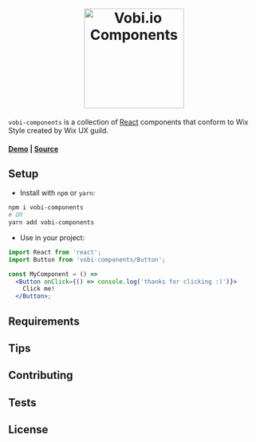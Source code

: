 <h1 style="text-align: center;">
    <a href="https://github.com/btomashvili/vobi-components">
        <img src="https://avatars0.githubusercontent.com/u/25040473?s=200&v=4" alt="Vobi.io Components" width="200">
    </a>
</h1>

`vobi-components` is a collection of [React](https://facebook.github.io/react/) components that conform to Wix Style created by Wix UX guild.

#### [Demo](https://btomashvili.github.io/vobi-components) | [Source](https://github.com/btomashvili/vobi-components)

## Setup

* Install with `npm` or `yarn`:
```sh
npm i vobi-components
# OR
yarn add vobi-components
```

* Use in your project:

```jsx
import React from 'react';
import Button from 'vobi-components/Button';

const MyComponent = () =>
  <Button onClick={() => console.log('thanks for clicking :)')}>
    Click me!
  </Button>;
```

## Requirements

## Tips

## Contributing

## Tests

## License